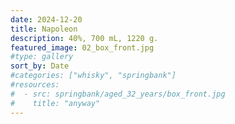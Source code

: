 ```yaml
---
date: 2024-12-20
title: Napoleon
description: 40%, 700 mL, 1220 g.
featured_image: 02_box_front.jpg
#type: gallery
sort_by: Date
#categories: ["whisky", "springbank"]
#resources:
#  - src: springbank/aged_32_years/box_front.jpg
#    title: "anyway"
---
```

